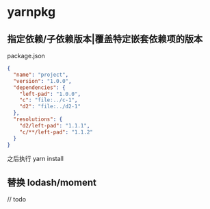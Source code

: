 # yarnpkg

## 指定依赖/子依赖版本|覆盖特定嵌套依赖项的版本

package.json

```json
{
  "name": "project",
  "version": "1.0.0",
  "dependencies": {
    "left-pad": "1.0.0",
    "c": "file:../c-1",
    "d2": "file:../d2-1"
  },
  "resolutions": {
    "d2/left-pad": "1.1.1",
    "c/**/left-pad": "1.1.2"
  }
}
```

之后执行 yarn install

## 替换 lodash/moment

// todo
